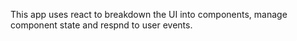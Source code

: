 This app uses react to breakdown the UI into components, manage component state and respnd to user events. 